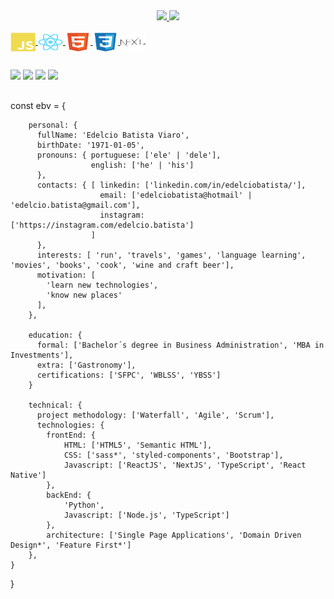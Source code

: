 

<div align="center">
  <a href="https://github.com/edelciobatista">
  <img height="180em" src="https://github-readme-stats.vercel.app/api?username=edelciobatista&show_icons=true&theme=dracula&include_all_commits=true&count_private=true"/>
  <img height="180em" src="https://github-readme-stats.vercel.app/api/top-langs/?username=edelciobatista&layout=compact&langs_count=7&theme=dracula"/>
</div>
  
<div style="display: inline_block"><br>
  <img align="center" alt="Edelcio-Js" height="30" width="40" src="https://raw.githubusercontent.com/devicons/devicon/master/icons/javascript/javascript-plain.svg">
  <img align="center" alt="Edelcio-React" height="30" width="40" src="https://raw.githubusercontent.com/devicons/devicon/master/icons/react/react-original.svg">
  <img align="center" alt="Edelcio-HTML" height="30" width="40" src="https://raw.githubusercontent.com/devicons/devicon/master/icons/html5/html5-original.svg">
  <img align="center" alt="Edelcio-CSS" height="30" width="40" src="https://raw.githubusercontent.com/devicons/devicon/master/icons/css3/css3-original.svg">
  <img align="center" alt="Edelcio-NextJS" height="30" width="40" src="https://github.com/devicons/devicon/blob/master/icons/nextjs/nextjs-original-wordmark.svg">
</div>
  
##
  
<div> 
  <a href="https://www.linkedin.com/in/edelciobatista" target="_blank"><img src="https://img.shields.io/badge/-LinkedIn-%230077B5?style=for-the-badge&logo=linkedin&logoColor=white" target="_blank"></a> 
  <a href="https://instagram.com/edelcio.batista" target="_blank"><img src="https://img.shields.io/badge/-Instagram-%23E4405F?style=for-the-badge&logo=instagram&logoColor=white" target="_blank"></a>
 	<a href = "mailto:edelciobatista@hotmail.com"><img src="https://img.shields.io/badge/-Hotmail-%23333?style=for-the-badge&logo=hotmail&logoColor=white" target="_blank"></a>
  <a href = "mailto:edelcio.batista@gmail.com"><img src="https://img.shields.io/badge/-Gmail-%23333?style=for-the-badge&logo=gmail&logoColor=white" target="_blank"></a>
</div>

 ##

<div>
    const ebv = {
  
        personal: {
          fullName: 'Edelcio Batista Viaro',
          birthDate: '1971-01-05',
          pronouns: { portuguese: ['ele' | 'dele'],
                      english: ['he' | 'his']
          },
          contacts: { [ linkedin: ['linkedin.com/in/edelciobatista/'],
                        email: ['edelciobatista@hotmail' | 'edelcio.batista@gmail.com'],
                        instagram: ['https://instagram.com/edelcio.batista']
                      ]
          },
          interests: [ 'run', 'travels', 'games', 'language learning', 'movies', 'books', 'cook', 'wine and craft beer'],
          motivation: [
            'learn new technologies',
            'know new places'
          ],
        },
  
        education: {
          formal: ['Bachelor´s degree in Business Administration', 'MBA in Investments'],
          extra: ['Gastronomy'],
          certifications: ['SFPC', 'WBLSS', 'YBSS']
        }
  
        technical: {          
          project methodology: ['Waterfall', 'Agile', 'Scrum'],
          technologies: {
            frontEnd: {
                HTML: ['HTML5', 'Semantic HTML'],
                CSS: ['sass*', 'styled-components', 'Bootstrap'],
                Javascript: ['ReactJS', 'NextJS', 'TypeScript', 'React Native']
            },
            backEnd: {
                'Python',
                Javascript: ['Node.js', 'TypeScript']
            },
            architecture: ['Single Page Applications', 'Domain Driven Design*', 'Feature First*']
        },
    }
  
  }
</div>

  

